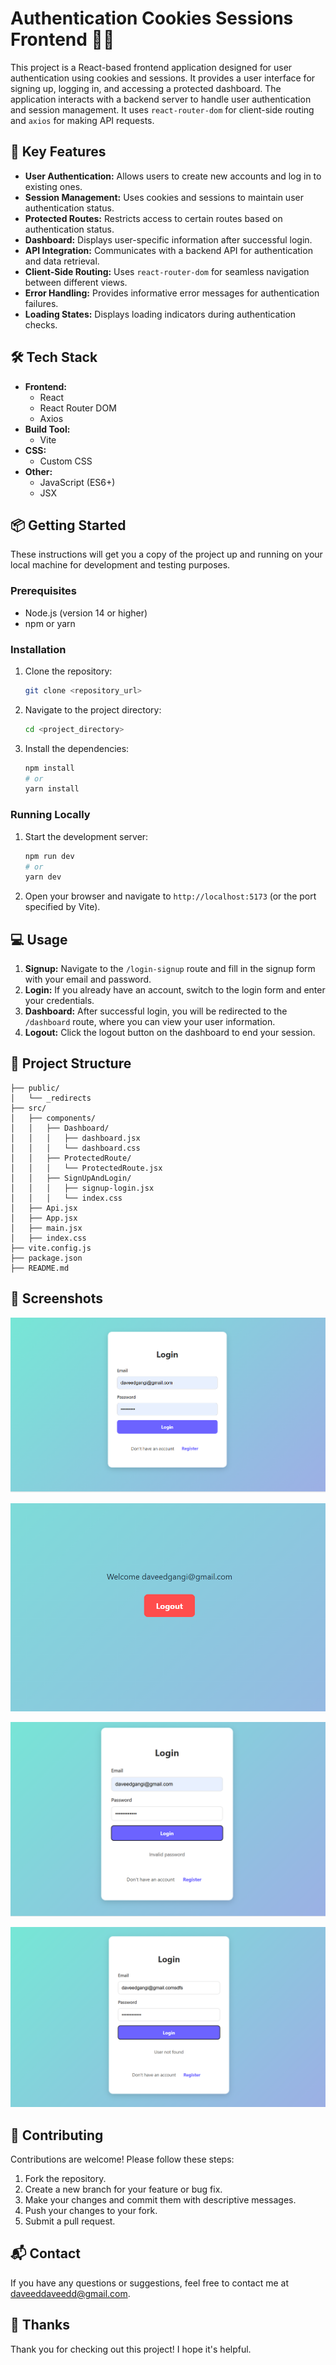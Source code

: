 # Authentication Cookies Sessions Frontend 🍪🔑

This project is a React-based frontend application designed for user authentication using cookies and sessions. It provides a user interface for signing up, logging in, and accessing a protected dashboard. The application interacts with a backend server to handle user authentication and session management. It uses `react-router-dom` for client-side routing and `axios` for making API requests.

## 🚀 Key Features

- **User Authentication:** Allows users to create new accounts and log in to existing ones.
- **Session Management:** Uses cookies and sessions to maintain user authentication status.
- **Protected Routes:** Restricts access to certain routes based on authentication status.
- **Dashboard:** Displays user-specific information after successful login.
- **API Integration:** Communicates with a backend API for authentication and data retrieval.
- **Client-Side Routing:** Uses `react-router-dom` for seamless navigation between different views.
- **Error Handling:** Provides informative error messages for authentication failures.
- **Loading States:** Displays loading indicators during authentication checks.

## 🛠️ Tech Stack

- **Frontend:**
    - React
    - React Router DOM
    - Axios
- **Build Tool:**
    - Vite
- **CSS:**
    - Custom CSS
- **Other:**
    - JavaScript (ES6+)
    - JSX

## 📦 Getting Started

These instructions will get you a copy of the project up and running on your local machine for development and testing purposes.

### Prerequisites

- Node.js (version 14 or higher)
- npm or yarn

### Installation

1.  Clone the repository:

    ```bash
    git clone <repository_url>
    ```

2.  Navigate to the project directory:

    ```bash
    cd <project_directory>
    ```

3.  Install the dependencies:

    ```bash
    npm install
    # or
    yarn install
    ```

### Running Locally

1.  Start the development server:

    ```bash
    npm run dev
    # or
    yarn dev
    ```

2.  Open your browser and navigate to `http://localhost:5173` (or the port specified by Vite).

## 💻 Usage

1.  **Signup:** Navigate to the `/login-signup` route and fill in the signup form with your email and password.
2.  **Login:** If you already have an account, switch to the login form and enter your credentials.
3.  **Dashboard:** After successful login, you will be redirected to the `/dashboard` route, where you can view your user information.
4.  **Logout:** Click the logout button on the dashboard to end your session.

## 📂 Project Structure

```
├── public/
│   └── _redirects
├── src/
│   ├── components/
│   │   ├── Dashboard/
│   │   │   ├── dashboard.jsx
│   │   │   └── dashboard.css
│   │   ├── ProtectedRoute/
│   │   │   └── ProtectedRoute.jsx
│   │   ├── SignUpAndLogin/
│   │   │   ├── signup-login.jsx
│   │   │   └── index.css
│   ├── Api.jsx
│   ├── App.jsx
│   ├── main.jsx
│   ├── index.css
├── vite.config.js
├── package.json
├── README.md
```

## 📸 Screenshots

![alt text](image.png)

![alt text](image-1.png)


![alt text](image-2.png)


![alt text](image-3.png)



## 🤝 Contributing

Contributions are welcome! Please follow these steps:

1.  Fork the repository.
2.  Create a new branch for your feature or bug fix.
3.  Make your changes and commit them with descriptive messages.
4.  Push your changes to your fork.
5.  Submit a pull request.

## 📬 Contact

If you have any questions or suggestions, feel free to contact me at [daveeddaveedd@gmail.com](mailto:daveeddaveedd@gmail.com).

## 💖 Thanks

Thank you for checking out this project! I hope it's helpful.
